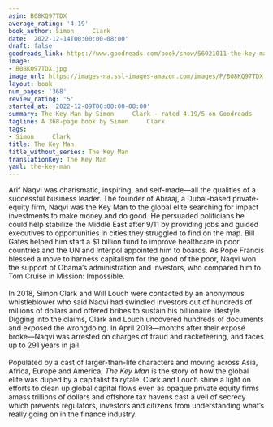 ```yaml
---
asin: B08KQ97TDX
average_rating: '4.19'
book_author: Simon     Clark
date: '2022-12-14T00:00:00-08:00'
draft: false
goodreads_link: https://www.goodreads.com/book/show/56021011-the-key-man
image:
- B08KQ97TDX.jpg
image_url: https://images-na.ssl-images-amazon.com/images/P/B08KQ97TDX.01._SCLZZZZZZZ.jpg
layout: book
num_pages: '368'
review_rating: '5'
started_at: '2022-12-09T00:00:00-08:00'
summary: The Key Man by Simon     Clark - rated 4.19/5 on Goodreads
tagline: A 368-page book by Simon     Clark
tags:
- Simon     Clark
title: The Key Man
title_without_series: The Key Man
translationKey: The Key Man
yaml: the-key-man
---
```


Arif Naqvi was charismatic, inspiring, and self-made—all the qualities of a successful business leader. The founder of Abraaj, a Dubai-based private-equity firm, Naqvi was the Key Man to the global elite searching for impact investments to make money and do good. He persuaded politicians he could help stabilize the Middle East after 9/11 by providing jobs and guided executives to opportunities in cities they struggled to find on the map. Bill Gates helped him start a $1 billion fund to improve healthcare in poor countries and the UN and Interpol appointed him to boards. As Pope Francis blessed a move to harness capitalism for the good of the poor, Naqvi won the support of Obama’s administration and investors, who compared him to Tom Cruise in Mission: Impossible.<br /><br />In 2018, Simon Clark and Will Louch were contacted by an anonymous whistleblower who said Naqvi had swindled investors out of hundreds of millions of dollars and offered bribes to sustain his billionaire lifestyle. Digging into the claims, Clark and Louch uncovered hundreds of documents and exposed the wrongdoing. In April 2019—months after their exposé broke—Naqvi was arrested on charges of fraud and racketeering, and faces up to 291 years in jail. <br /><br />Populated by a cast of larger-than-life characters and moving across Asia, Africa, Europe and America, <em>The Key Man </em>is the story of how the global elite was duped by a capitalist fairytale. Clark and Louch shine a light on efforts to clean up global capital flows even as opaque private equity firms amass trillions of dollars and offshore tax havens cast a veil of secrecy which prevents regulators, investors and citizens from understanding what’s really going on in the finance industry.
